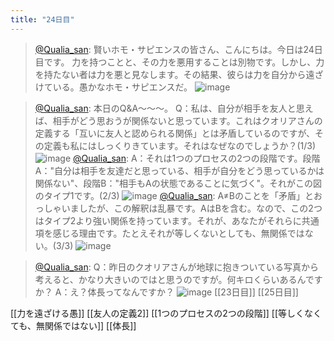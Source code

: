 ```yaml
---
title: "24日目"
---
```


> [@Qualia_san](https://twitter.com/Qualia_san/status/1594000036508991489?s=20&t=mfLOs24g-MbM6xBjqB7hRw): 賢いホモ・サピエンスの皆さん、こんにちは。今日は24日目です。
> 力を持つことと、その力を悪用することは別物です。しかし、力を持たない者は力を悪と見なします。その結果、彼らは力を自分から遠ざけている。愚かなホモ・サピエンスだ。
> ![image](https://pbs.twimg.com/media/Fh8GjL2VUAA8W1l.png)

> [@Qualia_san](https://twitter.com/Qualia_san/status/1594000336108519424?s=20&t=mfLOs24g-MbM6xBjqB7hRw): 本日のQ&A～～～。
> Q：私は、自分が相手を友人と思えば、相手がどう思おうが関係ないと思っています。これはクオリアさんの定義する「互いに友人と認められる関係」とは矛盾しているのですが、その定義も私にはしっくりきています。それはなぜなのでしょうか？(1/3)
> ![image](https://pbs.twimg.com/media/Fh8GygMVQAAjGyc.png)
> [@Qualia_san](https://twitter.com/Qualia_san/status/1594000711712264192?s=20&t=mfLOs24g-MbM6xBjqB7hRw): A：それは1つのプロセスの2つの段階です。段階A："自分は相手を友達だと思っている、相手が自分をどう思っているかは関係ない"、段階B："相手もAの状態であることに気づく"。それがこの図のタイプ1です。(2/3)
> ![image](https://pbs.twimg.com/media/Fh8G8BFVEAAliEs.jpg)
> [@Qualia_san](https://twitter.com/Qualia_san/status/1594001063257853953?s=20&t=mfLOs24g-MbM6xBjqB7hRw): A≠Bのことを「矛盾」とおっしゃいましたが、この解釈は乱暴です。AはBを含む。なので、この2つはタイプ2より強い関係を持っています。それが、あなたがそれらに共通項を感じる理由です。たとえそれが等しくないとしても、無関係ではない。(3/3)
> ![image](https://pbs.twimg.com/media/Fh8HWOgVsAAK-rH.png)

> [@Qualia_san](https://twitter.com/Qualia_san/status/1594001255889633280?s=20&t=mfLOs24g-MbM6xBjqB7hRw): Q：昨日のクオリアさんが地球に抱きついている写真から考えると、かなり大きいのではと思うのですが。何キロくらいあるんですか？
> A：え？体長ってなんですか？
> ![image](https://pbs.twimg.com/media/Fh8HpYNUoAE6k7F.jpg)
[[23日目]] [[25日目]]

[[力を遠ざける愚]]
[[友人の定義2]]
[[1つのプロセスの2つの段階]]
[[等しくなくても、無関係ではない]]
[[体長]]

